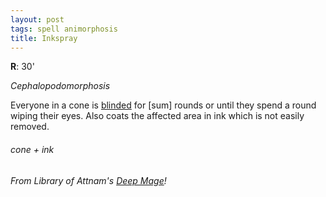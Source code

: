 ```yaml
---
layout: post
tags: spell animorphosis
title: Inkspray
---
```

**R**:  30'

_Cephalopodomorphosis_

Everyone in a cone is [blinded](/2020/11/10/extra-rules/#conditions) for [sum] rounds or until they spend a round wiping their eyes. Also coats the affected area in ink which is not easily removed.

###### cone + ink
###### From Library of Attnam's [Deep Mage](https://attnam.blogspot.com/2018/07/class-deep-mage.html)!

